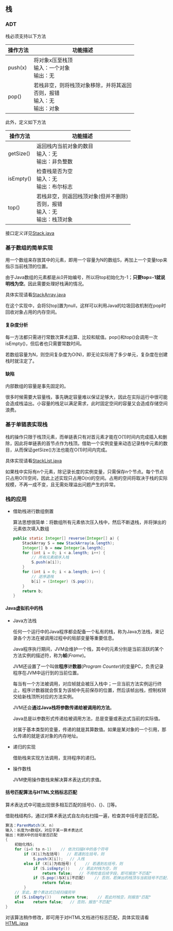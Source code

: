 ## 栈

### ADT

栈必须支持以下方法

| 操作方法 | 功能描述                                                     |
| -------- | ------------------------------------------------------------ |
| push(x)  | 将对象x压至栈顶<br>输入：一个对象<br>输出：无                |
| pop()    | 若栈非空，则将栈顶对象移除，并将其返回<br>否则，报错<br>输入：无<br>输出：对象 |

此外，定义如下方法

| 操作方法  | 功能描述                                                     |
| --------- | ------------------------------------------------------------ |
| getSize() | 返回栈内当前对象的数目<br>输入：无<br>输出：非负整数         |
| isEmpty() | 检查栈是否为空<br>输入：无<br>输出：布尔标志                 |
| top()     | 若栈非空，则返回栈顶对象(但并不删除)<br>否则，报错<br>输入：无<br>输出：栈顶对象 |

接口定义详见[Stack.java](../../java/dsa/stack/Stack.java)

### 基于数组的简单实现

用一个数组来存放其中的元素，即用一个容量为N的数组S​，再加上一个变量top来指示当前栈顶的位置。

由于Java数组的元素都是从0开始编号，所以将top初始化为-1；**只要top=-1就说明栈为空**。因此需要处理好栈满的情况。

具体实现请看[StackArray.java](../../java/dsa/stack/array/StackArray.java)

在这个实现中，会将S[top]置为null，这样可以利用Java的垃圾回收机制在pop时回收对象占用的内存空间。

#### 复杂度分析

每一方法都只需进行常数次算术运算、比较和赋值。pop()和top()会调用一次isEmpty()，但后者也只需要常数时间。

若数组容量为N，则空间复杂度为O(N)，即无论实际用了多少单元，复杂度在创建栈时就注定了。

#### 缺陷

内部数组的容量是事先固定的。

很多时候需要大容量栈，事先确定容量难以保证足够大，因此在实际运行中很可能会造成栈溢出。小容量的栈足以满足需求，此时固定空间的容量又会造成存储空间浪费。

### 基于单链表实现栈

栈的操作只限于栈顶元素，而单链表只有对首元素才能在O(1)时间内完成插入和删除，因此将单链表的首节点作为栈顶。借助一个实例变量来动态记录栈中元素的数目，从而保证getSize()方法也能在O(1)时间内完成。

具体实现请看[StackList.java](../../java/dsa/stack/list/StackList.java)

如果栈中实际有n个元素，除记录长度的实例变量，只需保存n个节点。每个节点只占用O(1)空间，因此上述实现只占用O(n)的空间。占用的空间将取决于栈的实际规模，不再一成不变，且无需处理溢出问题产生的异常。

### 栈的应用

* 借助栈进行数组倒置

    算法思想很简单：将数组所有元素依次压入栈中，然后不断退栈，并将弹出的元素依次填入数组

    ```java
    public static Integer[] reverse(Integer[] a) {
        StackArray S = new StackArray(a.length);
        Integer[] b = new Integer[a.length];
        for (int i = 0; i < a.length; i++) {
            // 所有元素顺序入栈
            S.push(a[i]);
        }
        for (int i = 0; i < a.length; i++) {
            // 逆序退栈
            b[i] = (Integer) (S.pop());
        }
        return b;
    }
    ```

#### Java虚拟机中的栈

* Java方法栈

    任何一个运行中的Java程序都会配备一个私有的栈，称为Java方法栈，来记录各个方法在被调用过程中的局部变量等重要信息。

    Java程序执行期间，JVM会维护一个栈，其中的元素分别是当前活跃的某个方法实例的描述符，称为**帧**(*Frame*)。

    JVM还设置了一个叫做**程序计数器**(*Program Counter*)的变量PC，负责记录程序在JVM中运行到的当前位置。

    每当有一个方法被调用，对应帧就会被压入栈中；一旦当前方法实例运行终止，程序计数器就会恢复为该帧中先前保存的位置，然后该帧出栈，控制权转交给新栈顶所对应的方法实例。

    JVM还会**通过Java栈将参数传递给被调用的方法**。

    Java总是以参数形式传递给被调用方法，总是变量或表达式当前的实际值。

    对属于基本类型的变量，传递的就是其算数值。如果是某对象的一个引用，那么传递的就是该对象的内存地址。

* 递归的实现

    借助栈来实现方法调用，支持程序的递归。

* 操作数栈

    JVM使用操作数栈来解决算术表达式的求值。

#### 括号匹配算法与HTML文档标志匹配

算术表达式中可能出现很多相互匹配的括号()、{}、[]等。

借助栈结构S，通过对算术表达式自左向右扫描一遍，检查其中括号是否匹配。

```Java
算法：ParenMatch(X, n)
输入：长度为n数组X，对应于某一算术表达式
输出：判断X中的括号是否匹配
{
	初始化栈S;
	for (i=0 to n-1)	// 依次扫描X中的各个符号
		if (X[i]为左括号)	// 若遇到左括号，则
			S.push(X[i]);	// 入栈
		else if (X[i]为右括号) {	// 若遇到右括号，则
			if (S.isEmpty())	// 若此时栈为空，则
				return false;	// 不用检查后续字段，即可报告"不匹配"
			if (S.pop()与X[i]不匹配)	// 否则，若弹出的栈顶与当前括号不匹配，则
				return false;
		}
	// 至此，整个表达式已经扫描完毕
	if (S.isEmpty())	return true;	// 若此时栈空，则报告"匹配"
	else	return false;	// 否则，报告"不匹配"
}
```

对该算法稍作修改，即可用于对HTML文档进行标志匹配，具体实现请看[HTML.java](../../java/dsa/stack/list/occasion/HTML.java)


